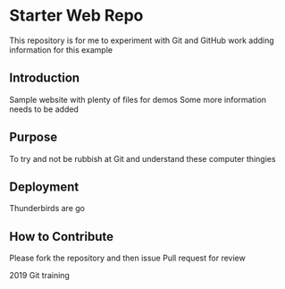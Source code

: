 # Starter Web Repo

This repository is for me to experiment with Git and GitHub work
adding information for this example

## Introduction

Sample website with plenty of files for demos
Some more information needs to be added 

## Purpose 

To try and not be rubbish at Git and understand these computer thingies 

## Deployment 

Thunderbirds are go 

## How to Contribute

Please fork the repository and then issue Pull request for review  

2019 Git training 